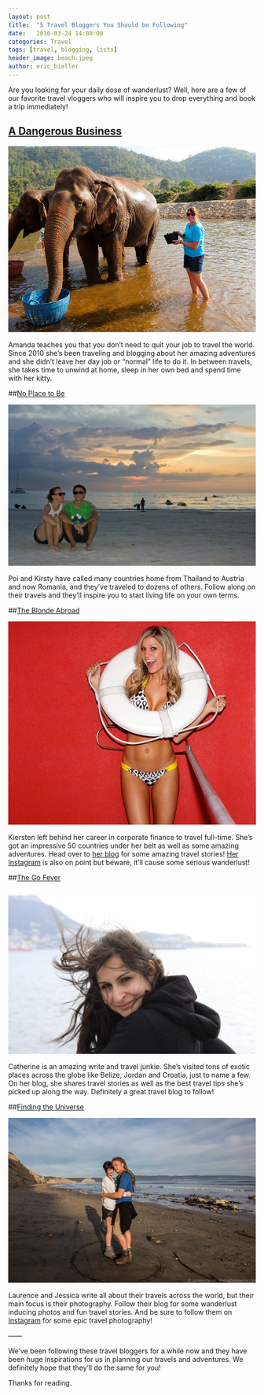 ```yaml
---
layout: post
title:  "5 Travel Bloggers You Should be Following"
date:   2016-03-24 14:00:00
categories: Travel
tags: [travel, blogging, lists]
header_image: beach.jpeg
author: eric_bieller
---
```


Are you looking for your daily dose of wanderlust? Well, here are a few of our favorite travel vloggers who will inspire you to drop everything and book a trip immediately!

## [A Dangerous Business](http://www.dangerous-business.com)

![a dangerous business travel vlog](/images/uploads/dangerous-business.jpg)

Amanda teaches you that you don’t need to quit your job to travel the world. Since 2010 she’s been traveling and blogging about her amazing adventures and she didn’t leave her day job or “normal” life to do it. In between travels, she takes time to unwind at home, sleep in her own bed and spend time with her kitty.

##[No Place to Be](http://www.noplacetobe.com)

![no place to be travel blog](/images/uploads/no-place-to-be.jpg)

Poi and Kirsty have called many countries home from Thailand to Austria and now Romania, and they’ve traveled to dozens of others. Follow along on their travels and they’ll inspire you to start living life on your own terms.

##[The Blonde Abroad](http://theblondeabroad.com)

![The Blonde Abroad Travel Blog](/images/uploads/The-Blonde-Abroad.jpg)

Kiersten left behind her career in corporate finance to travel full-time. She’s got an impressive 50 countries under her belt as well as some amazing adventures. Head over to [her blog](http://theblondeabroad.com) for some amazing travel stories! [Her Instagram](http://www.instagram.com/theblondeabroad) is also on point but beware, it’ll cause some serious wanderlust!

##[The Go Fever](thegofever.com)

![The Go Fever Travel Blog](/images/uploads/the-go-fever.jpg)

Catherine is an amazing write and travel junkie. She’s visited tons of exotic places across the globe like Belize, Jordan and Croatia, just to name a few. On her blog, she shares travel stories as well as the best travel tips she’s picked up along the way. Definitely a great travel blog to follow!

##[Finding the Universe](http://www.findingtheuniverse.com)

![finding the universe travel blog](/images/uploads/finding-the-universe.jpg)

Laurence and Jessica write all about their travels across the world, but their main focus is their photography. Follow their blog for some wanderlust inducing photos and fun travel stories. And be sure to follow them on [Instagram](https://www.instagram.com/lozula/) for some epic travel photography!

——

We’ve been following these travel bloggers for a while now and they have been huge inspirations for us in planning our travels and adventures. We definitely hope that they’ll do the same for you!

Thanks for reading.